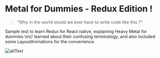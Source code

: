 # Metal for Dummies - Redux Edition !

>"Why in the world would we ever have to write code like this ?"

Sample test to learn Redux for React native, explaining Heavy Metal for dummies \\m//
learned about their confusing terminology, and also included some LayoutAnimations for the convenience.

![altText](https://i.imgur.com/NJozjUL.png)